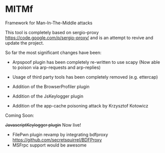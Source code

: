 MITMf
=====

Framework for Man-In-The-Middle attacks

This tool is completely based on sergio-proxy https://code.google.com/p/sergio-proxy/ and is an attempt to revive and update the project.

So far the most significant changes have been:

- Arpspoof plugin has been completely re-written to use scapy (Now able to poison via arp-requests and arp-replies)

- Usage of third party tools has been completely removed (e.g. ettercap)

- Addition of the BrowserProfiler plugin

- Addition of the JsKeylogger plugin

- Addition of the app-cache poisoning attack by Krzysztof Kotowicz 

Coming Soon:

~~JavascriptKeylogger plugin~~ Now live!
- FilePwn plugin revamp by integrating bdfproxy https://github.com/secretsquirrel/BDFProxy
- MSFrpc support would be awesome
